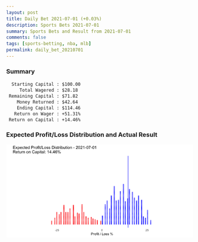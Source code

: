 ```yaml
---
layout: post
title: Daily Bet 2021-07-01 (+0.03%)
description: Sports Bets 2021-07-01
summary: Sports Bets and Result from 2021-07-01
comments: false
tags: [sports-betting, nba, mlb]
permalink: daily_bet_20210701
---
```


### Summary
~~~
  Starting Capital : $100.00
     Total Wagered : $28.18
 Remaining Capital : $71.82
    Money Returned : $42.64
    Ending Capital : $114.46
   Return on Wager : +51.31%
 Return on Capital : +14.46%
 ~~~

### Expected Profit/Loss Distribution and Actual Result
![image](../images/actual20210701.png)